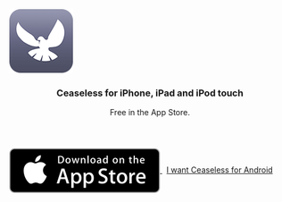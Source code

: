 <section id="download" class="box">
  <span class="image left">
    <img src="images/iphone/appicon_rounded.png"/><br/>
  </span>
  <header>
  <h3>Ceaseless for iPhone, iPad and iPod touch</h3>
  <p>Free in the App Store.</p>
  </header>
  <span>
  <a href="#">
    <img class="fit" style="vertical-align: middle" src="images/appstore/Download_on_the_App_Store_Badge_US-UK_135x40.svg"/>
  </a>
  &nbsp;
  <a href="android_waitlist.html" style="border-radius:6px;" class="button">I want Ceaseless for Android</a> 
  </span>
</section>

